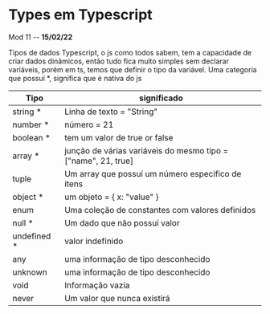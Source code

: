 # Types em Typescript

Mod 11 -- **15/02/22**

Tipos de dados Typescript, o js como todos sabem, tem a capacidade de criar dados dinâmicos, então tudo fica muito simples sem declarar variáveis, porém em ts, temos que definir o tipo da variável. Uma categoria que possuí *, significa que é nativa do js

| **Tipo**    | **significado**                                               |
| ----------- | ------------------------------------------------------------- |
| string *    | Linha de texto = "String"                                     |
| number *    | número = 21                                                   |
| boolean *   | tem um valor de true or false                                 |
| array *     | junção de várias variáveis do mesmo tipo = ["name", 21, true] |
| tuple       | Um array que possuí um número especifico de itens             |
| object *    | um objeto = { x: "value" }                                    |
| enum        | Uma coleção de constantes com valores definidos               |
| null *      | Um dado que não possuí valor                                  |
| undefined * | valor indefinido                                              |
| any         | uma informação de tipo desconhecido                           |
| unknown     | uma informação de tipo desconhecido                           |
| void        | Informação vazia                                              |
| never       | Um valor que nunca existirá                                   |
